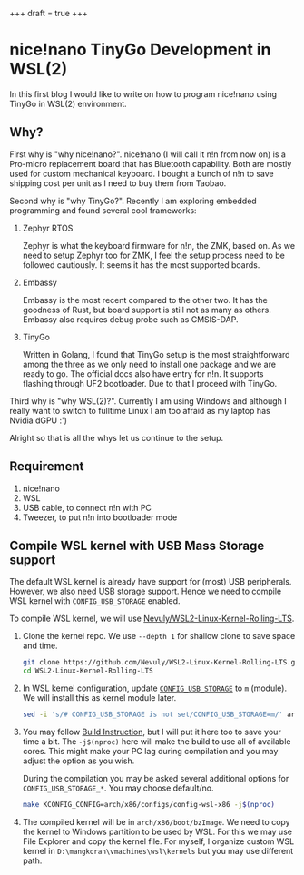 +++
draft = true
+++

# nice!nano TinyGo Development in WSL(2)

In this first blog I would like to write on how to program nice!nano using
TinyGo in WSL(2) environment.

## Why?

First why is "why nice!nano?". nice!nano (I will call it n!n from now on) is a
Pro-micro replacement board that has Bluetooth capability. Both are mostly used
for custom mechanical keyboard. I bought a bunch of n!n to save shipping cost
per unit as I need to buy them from Taobao.

Second why is "why TinyGo?". Recently I am exploring embedded programming and
found several cool frameworks:

1. Zephyr RTOS

   Zephyr is what the keyboard firmware for n!n, the ZMK, based on. As we need
   to setup Zephyr too for ZMK, I feel the setup process need to be followed
   cautiously. It seems it has the most supported boards.

2. Embassy

   Embassy is the most recent compared to the other two. It has the goodness of
   Rust, but board support is still not as many as others. Embassy also requires
   debug probe such as CMSIS-DAP.

3. TinyGo

   Written in Golang, I found that TinyGo setup is the most straightforward
   among the three as we only need to install one package and we are ready to
   go. The official docs also have entry for n!n. It supports flashing through
   UF2 bootloader. Due to that I proceed with TinyGo.

Third why is "why WSL(2)?". Currently I am using Windows and although I really
want to switch to fulltime Linux I am too afraid as my laptop has Nvidia dGPU
:')

Alright so that is all the whys let us continue to the setup.

## Requirement

1. nice!nano
2. WSL
3. USB cable, to connect n!n with PC
4. Tweezer, to put n!n into bootloader mode

## Compile WSL kernel with USB Mass Storage support

The default WSL kernel is already have support for (most) USB peripherals.
However, we also need USB storage support. Hence we need to compile WSL
kernel with `CONFIG_USB_STORAGE` enabled.

To compile WSL kernel, we will use
[Nevuly/WSL2-Linux-Kernel-Rolling-LTS](https://github.com/Nevuly/WSL2-Linux-Kernel-Rolling-LTS).

1. Clone the kernel repo. We use `--depth 1` for shallow clone to save space and time.

   ```bash
   git clone https://github.com/Nevuly/WSL2-Linux-Kernel-Rolling-LTS.git --depth 1
   cd WSL2-Linux-Kernel-Rolling-LTS
   ```

2. In WSL kernel configuration, update
   [`CONFIG_USB_STORAGE`](https://www.kernelconfig.io/config_usb_storage?q=&kernelversion=6.6.14&arch=x86)
   to `m` (module). We will install this as kernel module later.

   ```bash
   sed -i 's/# CONFIG_USB_STORAGE is not set/CONFIG_USB_STORAGE=m/' arch/x86/configs/config-wsl-x86
   ```

3. You may follow [Build
   Instruction](https://github.com/Nevuly/WSL2-Linux-Kernel-Rolling-LTS#build-instructions),
   but I will put it here too to save your time a bit. The `-j$(nproc)` here will
   make the build to use all of available cores. This might make your PC lag during
   compilation and you may adjust the option as you wish.

   During the compilation you may be asked several additional options for
   `CONFIG_USB_STORAGE_*`. You may choose default/no.

   ```bash
   make KCONFIG_CONFIG=arch/x86/configs/config-wsl-x86 -j$(nproc)
   ```

4. The compiled kernel will be in `arch/x86/boot/bzImage`. We need to copy the
   kernel to Windows partition to be used by WSL. For this we may use File
   Explorer and copy the kernel file. For myself, I organize custom WSL kernel
   in `D:\mangkoran\vmachines\wsl\kernels` but you may use different path.
